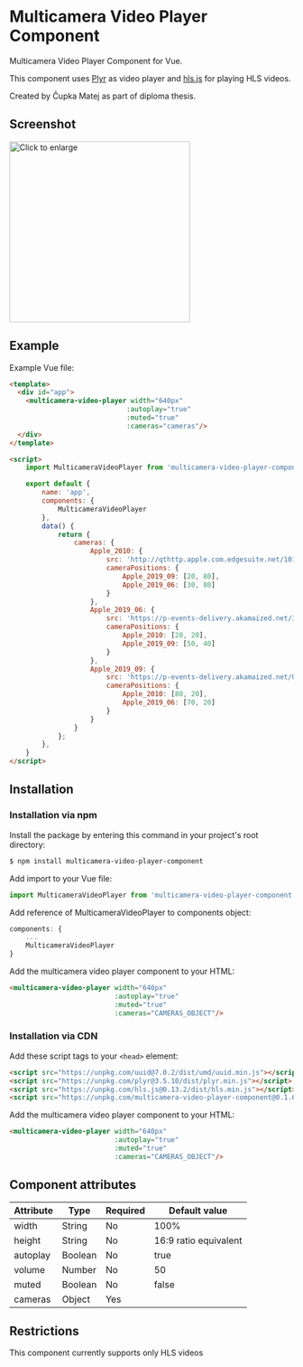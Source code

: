 # Multicamera Video Player Component

Multicamera Video Player Component for Vue.

This component uses [Plyr](https://github.com/sampotts/plyr) as video player and [hls.js](https://github.com/video-dev/hls.js/) for playing HLS videos.

Created by Čupka Matej as part of diploma thesis.

## Screenshot

[<img src="https://github.com/MatoC9/multicamera-video-player-component/raw/master/screenshots/Screenshot.gif" title="Click to enlarge" width="320">](https://github.com/MatoC9/multicamera-video-player-component/raw/master/screenshots/Screenshot.gif)

## Example

Example Vue file:
```html
<template>
  <div id="app">
    <multicamera-video-player width="640px"
                             :autoplay="true"
                             :muted="true"
                             :cameras="cameras"/>
  </div>
</template>

<script>
    import MulticameraVideoPlayer from 'multicamera-video-player-component';

    export default {
        name: 'app',
        components: {
            MulticameraVideoPlayer
        },
        data() {
            return {
                cameras: {
                    Apple_2010: {
                        src: 'http://qthttp.apple.com.edgesuite.net/1010qwoeiuryfg/sl.m3u8',
                        cameraPositions: {
                            Apple_2019_09: [20, 80],
                            Apple_2019_06: [30, 80]
                        }
                    },
                    Apple_2019_06: {
                        src: 'https://p-events-delivery.akamaized.net/3004qzusahnbjppuwydgjzsdyzsippar/m3u8/hls_vod_mvp.m3u8',
                        cameraPositions: {
                            Apple_2010: [20, 20],
                            Apple_2019_09: [50, 40]
                        }
                    },
                    Apple_2019_09: {
                        src: 'https://p-events-delivery.akamaized.net/0208bkzcptukmgbpuqyfyqjhkxxtzwaw/m3u8/hls_vod_mvp.m3u8',
                        cameraPositions: {
                            Apple_2010: [80, 20],
                            Apple_2019_06: [70, 20]
                        }
                    }
                }
            };
        },
    }
</script>
```

## Installation
### Installation via npm
Install the package by entering this command in your project's root directory:
```sh
$ npm install multicamera-video-player-component
```

Add import to your Vue file:
```javascript
import MulticameraVideoPlayer from 'multicamera-video-player-component';
```

Add reference of MulticameraVideoPlayer to components object:
```javascript
components: {
    ...
    MulticameraVideoPlayer
}
```

Add the multicamera video player component to your HTML:
```html
<multicamera-video-player width="640px"
                          :autoplay="true"
                          :muted="true"
                          :cameras="CAMERAS_OBJECT"/>
```

### Installation via CDN
Add these script tags to your `<head>` element: 
```html
<script src="https://unpkg.com/uuid@7.0.2/dist/umd/uuid.min.js"></script>
<script src="https://unpkg.com/plyr@3.5.10/dist/plyr.min.js"></script>
<script src="https://unpkg.com/hls.js@0.13.2/dist/hls.min.js"></script>
<script src="https://unpkg.com/multicamera-video-player-component@0.1.6/dist/multicamera-video-player.min.js"></script>
```

Add the multicamera video player component to your HTML:
```html
<multicamera-video-player width="640px"
                          :autoplay="true"
                          :muted="true"
                          :cameras="CAMERAS_OBJECT"/>
```

## Component attributes

| Attribute | Type    | Required | Default value         |
| --------- | ------- | -------- | --------------------- |
| width     | String  | No       | 100%                  |
| height    | String  | No       | 16:9 ratio equivalent |
| autoplay  | Boolean | No       | true                  |
| volume    | Number  | No       | 50                    |
| muted     | Boolean | No       | false                 |
| cameras   | Object  | Yes      |                       |

## Restrictions
This component currently supports only HLS videos
